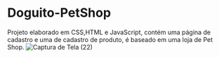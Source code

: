 
# Doguito-PetShop

Projeto elaborado em CSS,HTML e JavaScript, contém uma página de cadastro e uma de cadastro de produto, é baseado em uma loja de Pet Shop.
![Captura de Tela (22)](https://user-images.githubusercontent.com/82059129/124193040-92592080-da9c-11eb-8306-c31b24e800e9.png)
